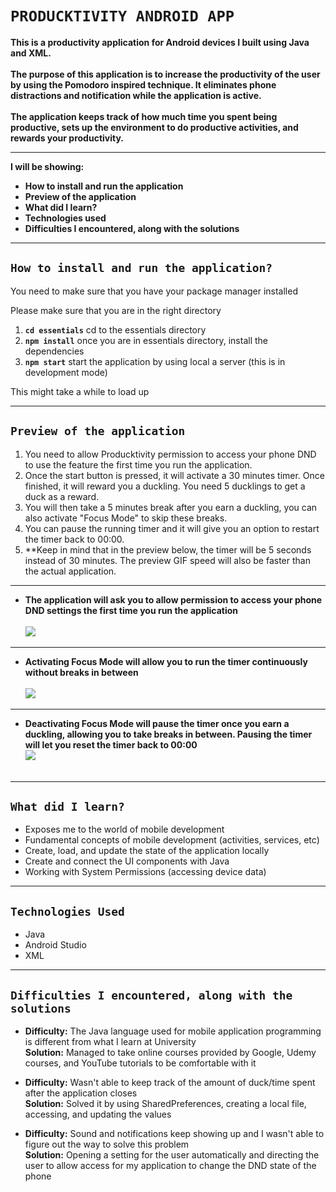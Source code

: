 # ``PRODUCKTIVITY ANDROID APP``
**This is a productivity application for Android devices I built using Java and XML.**  <br />
  <br />
**The purpose of this application is to increase the productivity of the user by using the Pomodoro inspired technique. It eliminates phone distractions and notification while the application is active.**  <br />
  <br />
**The application keeps track of how much time you spent being productive, sets up the environment to do productive activities, and rewards your productivity.**
___
**I will be showing:**

+ **How to install and run the application**
+ **Preview of the application**
+ **What did I learn?**
+ **Technologies used**
+ **Difficulties I encountered, along with the solutions**

___
## ``How to install and run the application?``

You need to make sure that you have your package manager installed

Please make sure that you are in the right directory

1. **`cd essentials`** cd to the essentials directory
2. **`npm install`** once you are in essentials directory, install the dependencies
3. **`npm start`** start the application by using local a server (this is in development mode)

This might take a while to load up
___
## ``Preview of the application``
1. You need to allow Producktivity permission to access your phone DND to use the feature the first time you run the application.
2. Once the start button is pressed, it will activate a 30 minutes timer. Once finished, it will reward you a duckling. You need 5 ducklings to get a duck as a reward.
3. You will then take a 5 minutes break after you earn a duckling, you can also activate "Focus Mode" to skip these breaks.
4. You can pause the running timer and it will give you an option to restart the timer back to 00:00.
5. **Keep in mind that in the preview below, the timer will be 5 seconds instead of 30 minutes. The preview GIF speed will also be faster than the actual application.  <br />
___
- **The application will ask you to allow permission to access your phone DND settings the first time you run the application**  <br />
  <br />
![](https://github.com/MatthewSusanto/resource/blob/master/producktivityGIF/AllowPermission.gif?)  <br />
___

- **Activating Focus Mode will allow you to run the timer continuously without breaks in between**  <br />
  <br />
![](https://github.com/MatthewSusanto/resource/blob/master/producktivityGIF/TimerShowcaseFocus.gif?)
___
- **Deactivating Focus Mode will pause the timer once you earn a duckling, allowing you to take breaks in between. Pausing the timer will let you reset the timer back to 00:00**  <br /> 
![](https://github.com/MatthewSusanto/resource/blob/master/producktivityGIF/TimerShowcasePause.gif?)  <br />
  <br />
___
## ``What did I learn?``

- Exposes me to the world of mobile development
- Fundamental concepts of mobile development (activities, services, etc)
- Create, load, and update the state of the application locally
- Create and connect the UI components with Java
- Working with System Permissions (accessing device data)

___
## ``Technologies Used``

- Java
- Android Studio
- XML

___
## ``Difficulties I encountered, along with the solutions``

- **Difficulty:** The Java language used for mobile application programming is different from what I learn at University  <br />
**Solution:** Managed to take online courses provided by Google, Udemy courses, and YouTube tutorials to be comfortable with it

- **Difficulty:** Wasn't able to keep track of the amount of duck/time spent after the application closes  <br />
**Solution:** Solved it by using SharedPreferences, creating a local file, accessing, and updating the values

- **Difficulty:** Sound and notifications keep showing up and I wasn't able to figure out the way to solve this problem  <br />
 **Solution:** Opening a setting for the user automatically and directing the user to allow access for my application to change the DND state of the phone

